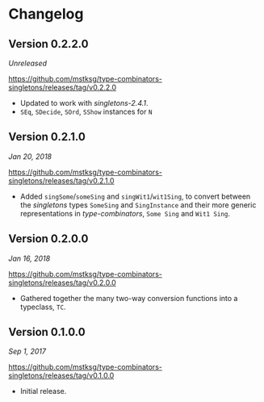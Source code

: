 Changelog
=========

Version 0.2.2.0
---------------

*Unreleased*

<https://github.com/mstksg/type-combinators-singletons/releases/tag/v0.2.2.0>

*   Updated to work with *singletons-2.4.1*.
*   `SEq`, `SDecide`, `SOrd`, `SShow` instances for `N`

Version 0.2.1.0
---------------

*Jan 20, 2018*

<https://github.com/mstksg/type-combinators-singletons/releases/tag/v0.2.1.0>

*   Added `singSome`/`someSing` and `singWit1`/`wit1Sing`, to convert between
    the *singletons* types `SomeSing` and `SingInstance` and their more generic
    representations in *type-combinators*, `Some Sing` and `Wit1 Sing`.

Version 0.2.0.0
---------------

*Jan 16, 2018*

<https://github.com/mstksg/type-combinators-singletons/releases/tag/v0.2.0.0>

*   Gathered together the many two-way conversion functions into a typeclass,
    `TC`.

Version 0.1.0.0
---------------

*Sep 1, 2017*

<https://github.com/mstksg/type-combinators-singletons/releases/tag/v0.1.0.0>

*   Initial release.

